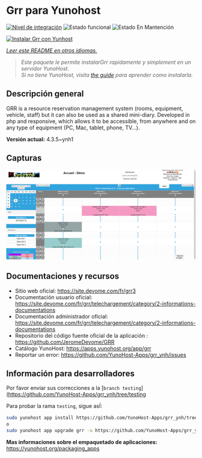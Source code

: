 <!--
Este archivo README esta generado automaticamente<https://github.com/YunoHost/apps/tree/master/tools/readme_generator>
No se debe editar a mano.
-->

# Grr para Yunohost

[![Nivel de integración](https://dash.yunohost.org/integration/grr.svg)](https://dash.yunohost.org/appci/app/grr) ![Estado funcional](https://ci-apps.yunohost.org/ci/badges/grr.status.svg) ![Estado En Mantención](https://ci-apps.yunohost.org/ci/badges/grr.maintain.svg)

[![Instalar Grr con Yunhost](https://install-app.yunohost.org/install-with-yunohost.svg)](https://install-app.yunohost.org/?app=grr)

*[Leer este README en otros idiomas.](./ALL_README.md)*

> *Este paquete le permite instalarGrr rapidamente y simplement en un servidor YunoHost.*  
> *Si no tiene YunoHost, visita [the guide](https://yunohost.org/install) para aprender como instalarla.*

## Descripción general

GRR is a resource reservation management system (rooms, equipment, vehicle, staff) but it can also be used as a shared mini-diary. Developed in php and responsive, which allows it to be accessible, from anywhere and on any type of equipment (PC, Mac, tablet, phone, TV...).


**Versión actual:** 4.3.5~ynh1

## Capturas

![Captura de Grr](./doc/screenshots/home.png)

## Documentaciones y recursos

- Sitio web oficial: <https://site.devome.com/fr/grr3>
- Documentación usuario oficial: <https://site.devome.com/fr/grr/telechargement/category/2-informations-documentations>
- Documentación administrador oficial: <https://site.devome.com/fr/grr/telechargement/category/2-informations-documentations>
- Repositorio del código fuente oficial de la aplicación : <https://github.com/JeromeDevome/GRR>
- Catálogo YunoHost: <https://apps.yunohost.org/app/grr>
- Reportar un error: <https://github.com/YunoHost-Apps/grr_ynh/issues>

## Información para desarrolladores

Por favor enviar sus correcciones a la [`branch testing`](https://github.com/YunoHost-Apps/grr_ynh/tree/testing

Para probar la rama `testing`, sigue asÍ:

```bash
sudo yunohost app install https://github.com/YunoHost-Apps/grr_ynh/tree/testing --debug
o
sudo yunohost app upgrade grr -u https://github.com/YunoHost-Apps/grr_ynh/tree/testing --debug
```

**Mas informaciones sobre el empaquetado de aplicaciones:** <https://yunohost.org/packaging_apps>
